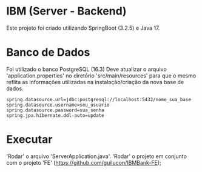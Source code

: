 # IBM (Server - Backend)

Este projeto foi criado utilizando SpringBoot (3.2.5) e Java 17.

# Banco de Dados

Foi utilizado o banco PostgreSQL (16.3)
Deve atualizar o arquivo 'application.properties' no diretório 'src/main/resources' para que o mesmo reflita as informações utilizadas na instalação/criação da nova base de dados.

```
spring.datasource.url=jdbc:postgresql://localhost:5432/nome_sua_base
spring.datasource.username=seu_usuario
spring.datasource.password=sua_senha
spring.jpa.hibernate.ddl-auto=update
```

# Executar

'Rodar' o arquivo 'ServerApplication.java'.
'Rodar' o projeto em conjunto com o projeto 'FE' (https://github.com/guilucon/IBMBank-FE);
